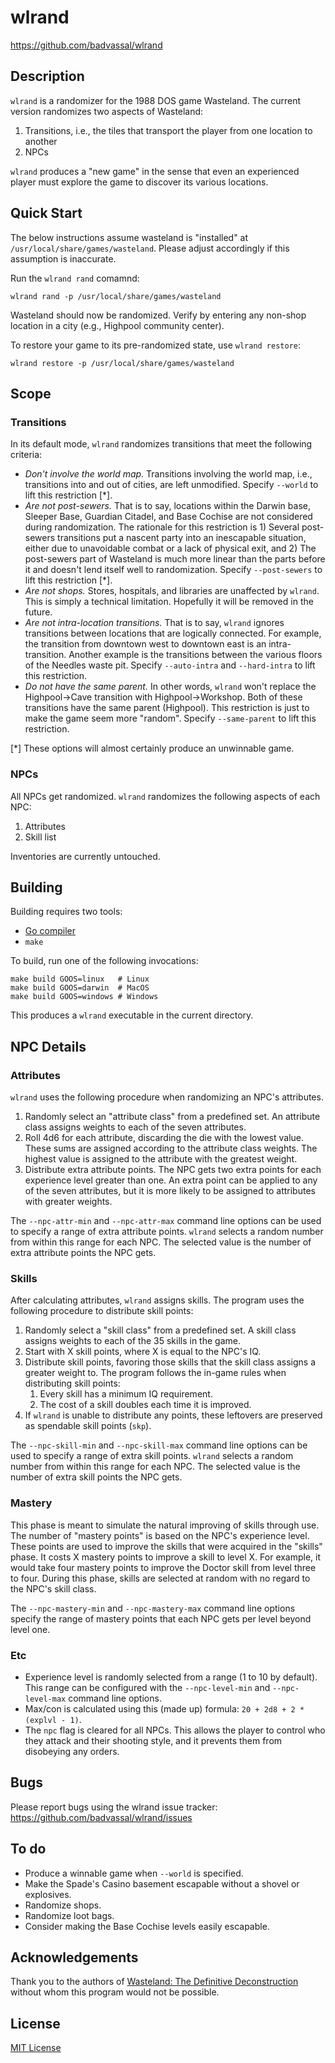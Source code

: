 # wlrand

https://github.com/badvassal/wlrand

## Description

`wlrand` is a randomizer for the 1988 DOS game Wasteland.  The current version randomizes two aspects of Wasteland:

1. Transitions, i.e., the tiles that transport the player from one location to another
2. NPCs

`wlrand` produces a "new game" in the sense that even an experienced player must explore the game to discover its various locations.

## Quick Start

The below instructions assume wasteland is "installed" at `/usr/local/share/games/wasteland`.  Please adjust accordingly if this assumption is inaccurate.

Run the `wlrand rand` comamnd:
```
wlrand rand -p /usr/local/share/games/wasteland
```

Wasteland should now be randomized.  Verify by entering any non-shop location in a city (e.g., Highpool community center).

To restore your game to its pre-randomized state, use `wlrand restore`:
```
wlrand restore -p /usr/local/share/games/wasteland
```

## Scope

### Transitions

In its default mode, `wlrand` randomizes transitions that meet the following criteria:

* *Don't involve the world map.*  Transitions involving the world map, i.e., transitions into and out of cities, are left unmodified.  Specify `--world` to lift this restriction [\*].
* *Are not post-sewers.*  That is to say, locations within the Darwin base, Sleeper Base, Guardian Citadel, and Base Cochise are not considered during randomization.  The rationale for this restriction is 1) Several post-sewers transitions put a nascent party into an inescapable situation, either due to unavoidable combat or a lack of physical exit, and 2) The post-sewers part of Wasteland is much more linear than the parts before it and doesn't lend itself well to randomization.  Specify `--post-sewers` to lift this restriction [\*].
* *Are not shops.*  Stores, hospitals, and libraries are unaffected by `wlrand`.  This is simply a technical limitation.  Hopefully it will be removed in the future.
* *Are not intra-location transitions.*  That is to say, `wlrand` ignores transitions between locations that are logically connected.  For example, the transition from downtown west to downtown east is an intra-transition.  Another example is the transitions between the various floors of the Needles waste pit.  Specify `--auto-intra` and `--hard-intra` to lift this restriction.
* *Do not have the same parent.*  In other words, `wlrand` won't replace the Highpool-\>Cave transition with Highpool-\>Workshop.  Both of these transitions have the same parent (Highpool).  This restriction is just to make the game seem more "random".  Specify `--same-parent` to lift this restriction.

[\*] These options will almost certainly produce an unwinnable game.

### NPCs

All NPCs get randomized.  `wlrand` randomizes the following aspects of each NPC:

1. Attributes
2. Skill list

Inventories are currently untouched.

## Building

Building requires two tools:

* [Go compiler](https://golang.org/dl/)
* `make`

To build, run one of the following invocations:
```
make build GOOS=linux   # Linux
make build GOOS=darwin  # MacOS
make build GOOS=windows # Windows
```

This produces a `wlrand` executable in the current directory.

## NPC Details

### Attributes

`wlrand` uses the following procedure when randomizing an NPC's attributes.

1. Randomly select an "attribute class" from a predefined set.  An attribute class assigns weights to each of the seven attributes.  
2. Roll 4d6 for each attribute, discarding the die with the lowest value.  These sums are assigned according to the attribute class weights.  The highest value is assigned to the attribute with the greatest weight.
3. Distribute extra attribute points.  The NPC gets two extra points for each experience level greater than one.  An extra point can be applied to any of the seven attributes, but it is more likely to be assigned to attributes with greater weights.

The `--npc-attr-min` and `--npc-attr-max` command line options can be used to specify a range of extra attribute points.  `wlrand` selects a random number from within this range for each NPC.  The selected value is the number of extra attribute points the NPC gets.

### Skills

After calculating attributes, `wlrand` assigns skills.  The program uses the following procedure to distribute skill points:

1. Randomly select a "skill class" from a predefined set.  A skill class assigns weights to each of the 35 skills in the game.
2. Start with X skill points, where X is equal to the NPC's IQ.
3. Distribute skill points, favoring those skills that the skill class assigns a greater weight to.  The program follows the in-game rules when distributing skill points:
    1. Every skill has a minimum IQ requirement.
    2. The cost of a skill doubles each time it is improved.
4. If `wlrand` is unable to distribute any points, these leftovers are preserved as spendable skill points (`skp`).

The `--npc-skill-min` and `--npc-skill-max` command line options can be used to specify a range of extra skill points.  `wlrand` selects a random number from within this range for each NPC.  The selected value is the number of extra skill points the NPC gets.

### Mastery

This phase is meant to simulate the natural improving of skills through use.  The number of "mastery points" is based on the NPC's experience level.  These points are used to improve the skills that were acquired in the "skills" phase.  It costs X mastery points to improve a skill to level X.  For example, it would take four mastery points to improve the Doctor skill from level three to four.  During this phase, skills are selected at random with no regard to the NPC's skill class.

The `--npc-mastery-min` and `--npc-mastery-max` command line options specify the range of mastery points that each NPC gets per level beyond level one.

### Etc

* Experience level is randomly selected from a range (1 to 10 by default).  This range can be configured with the `--npc-level-min` and `--npc-level-max` command line options.
* Max/con is calculated using this (made up) formula: `20 + 2d8 + 2 * (explvl - 1)`.
* The `npc` flag is cleared for all NPCs.  This allows the player to control who they attack and their shooting style, and it prevents them from disobeying any orders.

## Bugs

Please report bugs using the wlrand issue tracker: <https://github.com/badvassal/wlrand/issues>

## To do

* Produce a winnable game when `--world` is specified.
* Make the Spade's Casino basement escapable without a shovel or explosives.
* Randomize shops.
* Randomize loot bags.
* Consider making the Base Cochise levels easily escapable.

## Acknowledgements

Thank you to the authors of [Wasteland: The Definitive Deconstruction](https://wasteland.gamepedia.com/Category:Wasteland:_The_Definitive_Deconstruction) without whom this program would not be possible.

## License

[MIT License](https://opensource.org/licenses/MIT)

